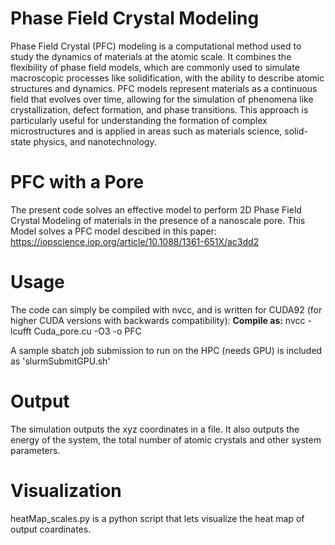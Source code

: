 # Phase Field Crystal Modeling
Phase Field Crystal (PFC) modeling is a computational method used to study the dynamics of materials at the atomic scale. It combines the flexibility of phase field models, which are commonly used to simulate macroscopic processes like solidification, with the ability to describe atomic structures and dynamics. PFC models represent materials as a continuous field that evolves over time, allowing for the simulation of phenomena like crystallization, defect formation, and phase transitions. This approach is particularly useful for understanding the formation of complex microstructures and is applied in areas such as materials science, solid-state physics, and nanotechnology.

# PFC with a Pore
The present code solves an effective model to perform 2D Phase Field Crystal Modeling of materials in the presence of a nanoscale pore. This Model solves a PFC model descibed in this paper:\
https://iopscience.iop.org/article/10.1088/1361-651X/ac3dd2

# Usage
The code can simply be compiled with nvcc, and is written for CUDA92 (for higher CUDA versions with backwards compatibility):
**Compile as:**
nvcc -lcufft Cuda_pore.cu -O3 -o PFC

A sample sbatch job submission to run on the HPC (needs GPU) is included as 'slurmSubmitGPU.sh'

# Output
The simulation outputs the xyz coordinates in a file. It also outputs the energy of the system, the total number of atomic crystals and other system parameters.

# Visualization 
heatMap_scales.py is a python script that lets visualize the heat map of output coardinates.

